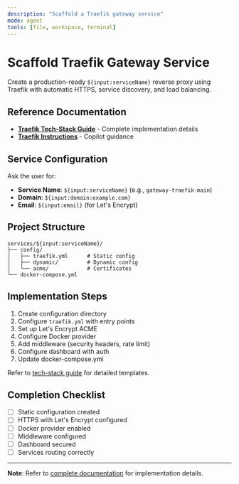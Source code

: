 ```yaml
---
description: "Scaffold a Traefik gateway service"
mode: agent
tools: [file, workspace, terminal]
---
```


# Scaffold Traefik Gateway Service

Create a production-ready `${input:serviceName}` reverse proxy using Traefik with automatic HTTPS, service discovery, and load balancing.

## Reference Documentation

- **[Traefik Tech-Stack Guide](../../../../docs/tech-stacks/gateways/traefik.md)** - Complete implementation details
- **[Traefik Instructions](../instructions/service-gateway-traefik.instructions.md)** - Copilot guidance

## Service Configuration

Ask the user for:
- **Service Name**: `${input:serviceName}` (e.g., `gateway-traefik-main`)
- **Domain**: `${input:domain:example.com}`
- **Email**: `${input:email}` (for Let's Encrypt)

## Project Structure

```
services/${input:serviceName}/
├── config/
│   ├── traefik.yml      # Static config
│   ├── dynamic/         # Dynamic config
│   └── acme/            # Certificates
└── docker-compose.yml
```

## Implementation Steps

1. Create configuration directory
2. Configure `traefik.yml` with entry points
3. Set up Let's Encrypt ACME
4. Configure Docker provider
5. Add middleware (security headers, rate limit)
6. Configure dashboard with auth
7. Update docker-compose.yml

Refer to [tech-stack guide](../../../../docs/tech-stacks/gateways/traefik.md) for detailed templates.

## Completion Checklist

- [ ] Static configuration created
- [ ] HTTPS with Let's Encrypt configured
- [ ] Docker provider enabled
- [ ] Middleware configured
- [ ] Dashboard secured
- [ ] Services routing correctly

---

**Note**: Refer to [complete documentation](../../../../docs/tech-stacks/gateways/traefik.md) for implementation details.
